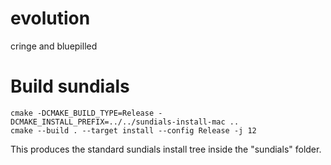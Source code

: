 # evolution

cringe and bluepilled


# Build sundials 


    cmake -DCMAKE_BUILD_TYPE=Release -DCMAKE_INSTALL_PREFIX=../../sundials-install-mac ..
    cmake --build . --target install --config Release -j 12

This produces the standard sundials install tree inside the "sundials" folder.
